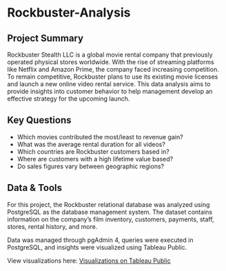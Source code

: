 # Rockbuster-Analysis
## Project Summary
Rockbuster Stealth LLC is a global movie rental company that previously operated physical stores worldwide. With the rise of streaming platforms like Netflix and Amazon Prime, the company faced increasing competition. To remain competitive, Rockbuster plans to use its existing movie licenses and launch a new online video rental service.
This data analysis aims to provide insights into customer behavior to help management develop an effective strategy for the upcoming launch.
## Key Questions
- Which movies contributed the most/least to revenue gain?
- What was the average rental duration for all videos?
- Which countries are Rockbuster customers based in?
- Where are customers with a high lifetime value based?
- Do sales figures vary between geographic regions?
## Data & Tools
For this project, the Rockbuster relational database was analyzed using PostgreSQL as the database management system. The dataset contains information on the company’s film inventory, customers, payments, staff, stores, rental history, and more.  

Data was managed through pgAdmin 4, queries were executed in PostgreSQL, and insights were visualized using Tableau Public.

View visualizations here: [Visualizations on Tableau Public](https://public.tableau.com/app/profile/maja.u/viz/RockbusterStealthLLC_17562229657420/Story1)
